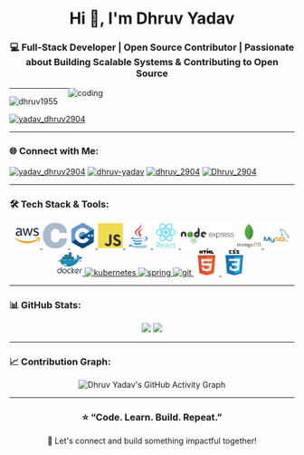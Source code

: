 <h1 align="center">Hi 👋, I'm Dhruv Yadav</h1>
<h3 align="center">💻 Full-Stack Developer | Open Source Contributor | Passionate about Building Scalable Systems & Contributing to Open Source</h3>

<img align="right" alt="coding" width="400" src="https://user-images.githubusercontent.com/55389276/140866485-8fb1c876-9a8f-4d6a-98dc-08c4981eaf70.gif" />

---

<p align="left">
  <img src="https://komarev.com/ghpvc/?username=dhruv1955&label=Profile%20views&color=0e75b6&style=flat" alt="dhruv1955" />
</p>

<p align="left">
  <a href="https://x.com/yadav_dhruv2904" target="blank">
    <img src="https://img.shields.io/twitter/follow/yadav_dhruv2904?logo=twitter&style=for-the-badge" alt="yadav_dhruv2904" />
  </a>
</p>

---

### 🌐 Connect with Me:
<p align="left">
  <a href="https://x.com/yadav_dhruv2904" target="blank"><img align="center" src="https://raw.githubusercontent.com/rahuldkjain/github-profile-readme-generator/master/src/images/icons/Social/twitter.svg" alt="yadav_dhruv2904" height="30" width="40" /></a>
  <a href="https://www.linkedin.com/in/dhruv-yadav-10a719286/" target="blank"><img align="center" src="https://raw.githubusercontent.com/rahuldkjain/github-profile-readme-generator/master/src/images/icons/Social/linked-in-alt.svg" alt="dhruv-yadav" height="30" width="40" /></a>
  <a href="https://www.codechef.com/users/dhruv_2904" target="blank"><img align="center" src="https://cdn.jsdelivr.net/npm/simple-icons@3.1.0/icons/codechef.svg" alt="dhruv_2904" height="30" width="40" /></a>
  <a href="https://leetcode.com/u/Dhruv_2904/" target="blank"><img align="center" src="https://raw.githubusercontent.com/rahuldkjain/github-profile-readme-generator/master/src/images/icons/Social/leet-code.svg" alt="Dhruv_2904" height="30" width="40" /></a>
</p>

---

### 🛠️ Tech Stack & Tools:
<p align="center"> 
  <a href="https://aws.amazon.com" target="_blank"> <img src="https://raw.githubusercontent.com/devicons/devicon/master/icons/amazonwebservices/amazonwebservices-original-wordmark.svg" alt="aws" width="45" height="45"/> </a>
  <a href="https://www.cprogramming.com/" target="_blank"> <img src="https://raw.githubusercontent.com/devicons/devicon/master/icons/c/c-original.svg" alt="c" width="45" height="45"/> </a>
  <a href="https://www.w3schools.com/cpp/" target="_blank"> <img src="https://raw.githubusercontent.com/devicons/devicon/master/icons/cplusplus/cplusplus-original.svg" alt="cplusplus" width="45" height="45"/> </a>
  <a href="https://developer.mozilla.org/en-US/docs/Web/JavaScript" target="_blank"> <img src="https://raw.githubusercontent.com/devicons/devicon/master/icons/javascript/javascript-original.svg" alt="javascript" width="45" height="45"/> </a>
  <a href="https://www.java.com" target="_blank"> <img src="https://raw.githubusercontent.com/devicons/devicon/master/icons/java/java-original.svg" alt="java" width="45" height="45"/> </a>
  <a href="https://reactjs.org/" target="_blank"> <img src="https://raw.githubusercontent.com/devicons/devicon/master/icons/react/react-original-wordmark.svg" alt="react" width="45" height="45"/> </a>
  <a href="https://nodejs.org" target="_blank"> <img src="https://raw.githubusercontent.com/devicons/devicon/master/icons/nodejs/nodejs-original-wordmark.svg" alt="nodejs" width="45" height="45"/> </a>
  <a href="https://expressjs.com" target="_blank"> <img src="https://raw.githubusercontent.com/devicons/devicon/master/icons/express/express-original-wordmark.svg" alt="express" width="45" height="45"/> </a>
  <a href="https://www.mongodb.com/" target="_blank"> <img src="https://raw.githubusercontent.com/devicons/devicon/master/icons/mongodb/mongodb-original-wordmark.svg" alt="mongodb" width="45" height="45"/> </a>
  <a href="https://www.mysql.com/" target="_blank"> <img src="https://raw.githubusercontent.com/devicons/devicon/master/icons/mysql/mysql-original-wordmark.svg" alt="mysql" width="45" height="45"/> </a>
  <a href="https://www.docker.com/" target="_blank"> <img src="https://raw.githubusercontent.com/devicons/devicon/master/icons/docker/docker-original-wordmark.svg" alt="docker" width="45" height="45"/> </a>
  <a href="https://kubernetes.io" target="_blank"> <img src="https://www.vectorlogo.zone/logos/kubernetes/kubernetes-icon.svg" alt="kubernetes" width="45" height="45"/> </a>
  <a href="https://spring.io/" target="_blank"> <img src="https://www.vectorlogo.zone/logos/springio/springio-icon.svg" alt="spring" width="45" height="45"/> </a>
  <a href="https://git-scm.com/" target="_blank"> <img src="https://www.vectorlogo.zone/logos/git-scm/git-scm-icon.svg" alt="git" width="45" height="45"/> </a>
  <a href="https://www.w3.org/html/" target="_blank"> <img src="https://raw.githubusercontent.com/devicons/devicon/master/icons/html5/html5-original-wordmark.svg" alt="html5" width="45" height="45"/> </a>
  <a href="https://www.w3schools.com/css/" target="_blank"> <img src="https://raw.githubusercontent.com/devicons/devicon/master/icons/css3/css3-original-wordmark.svg" alt="css3" width="45" height="45"/> </a>
</p>

---

### 📊 GitHub Stats:
<p align="center">
  <img src="https://github-readme-stats.vercel.app/api?username=dhruv1955&show_icons=true&theme=tokyonight&hide_border=true" height="180em" />
  <img src="https://github-readme-stats.vercel.app/api/top-langs?username=dhruv1955&show_icons=true&locale=en&layout=compact&theme=tokyonight&hide_border=true" height="180em" />
</p>

---

### 📈 Contribution Graph:
<p align="center">
  <img src="https://github-readme-activity-graph.vercel.app/graph?username=dhruv1955&theme=tokyo-night&hide_border=true" alt="Dhruv Yadav's GitHub Activity Graph" />
</p>

---

<h3 align="center">⭐ “Code. Learn. Build. Repeat.”</h3>
<p align="center">💬 Let's connect and build something impactful together!</p>
